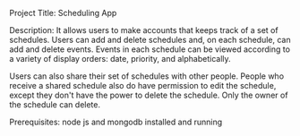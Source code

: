 Project Title: 
Scheduling App

Description: 
It allows users to make accounts that keeps track of a set of schedules. Users can add and delete schedules and, on each schedule, can add and delete events. Events in each schedule can be viewed according to a variety of display orders: date, priority, and alphabetically. 

Users can also share their set of schedules with other people. People who receive a shared schedule also do have permission to edit the schedule, except they don't have the power to delete the schedule. Only the owner of the schedule can delete.

Prerequisites: 
node js and mongodb installed and running

